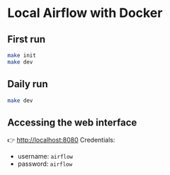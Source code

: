 # Local Airflow with Docker
## First run
```bash
make init
make dev
```

## Daily run
```bash
make dev
```

## Accessing the web interface
👉 [http://localhost:8080](http://localhost:8080)
Credentials:
- username: `airflow`
- password: `airflow`